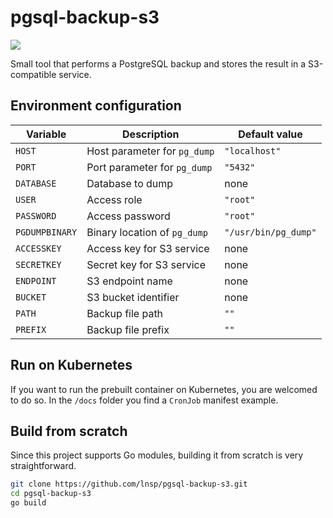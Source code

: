 # pgsql-backup-s3
[![](https://img.shields.io/docker/cloud/build/lnsp/pgsql-backup-s3.svg)](https://cloud.docker.com/repository/docker/lnsp/pgsql-backup-s3)

Small tool that performs a PostgreSQL backup and stores the result in a S3-compatible service.

## Environment configuration

| Variable       | Description                  | Default value        |
|----------------|------------------------------|----------------------|
| `HOST`         | Host parameter for `pg_dump` | `"localhost"`        |
| `PORT`         | Port parameter for `pg_dump` | `"5432"`             |
| `DATABASE`     | Database to dump             | none                 |
| `USER`         | Access role                  | `"root"`             |
| `PASSWORD`     | Access password              | `"root"`             |
| `PGDUMPBINARY` | Binary location of `pg_dump` | `"/usr/bin/pg_dump"` |
| `ACCESSKEY`    | Access key for S3 service    | none                 |
| `SECRETKEY`    | Secret key for S3 service    | none                 |
| `ENDPOINT`     | S3 endpoint name             | none                 |
| `BUCKET`       | S3 bucket identifier         | none                 |
| `PATH`         | Backup file path             | `""`                 |
| `PREFIX`       | Backup file prefix           | `""`                 |

## Run on Kubernetes

If you want to run the prebuilt container on Kubernetes, you are welcomed to do so. In the `/docs` folder you find a `CronJob` manifest example.

## Build from scratch

Since this project supports Go modules, building it from scratch is very straightforward.

```bash
git clone https://github.com/lnsp/pgsql-backup-s3.git
cd pgsql-backup-s3
go build
```
